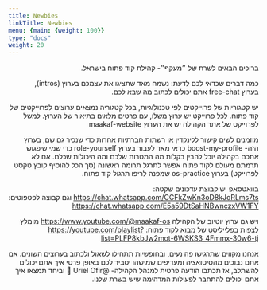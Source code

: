 ```yaml
---
title: Newbies
linkTitle: Newbies
menu: {main: {weight: 100}}
type: "docs"
weight: 20
---
```


<div dir="rtl">

ברוכים הבאים לשרת של ״מעקף״- קהילת קוד פתוח בישראל.

כמה דברים שכדאי לכם לדעת:
נשמח מאד שתציגו את עצמכם בערוץ ⁠(intros), <br>
בערוץ ⁠free-chat אתם יכולים לכתוב מה שבא לכם.

יש קטגוריות של פרוייקטים לפי טכנולוגיות, בכל קטגוריה נמצאים ערוצים לפרוייקטים של קוד פתוח. לכל פרוייקט יש ערוץ משלו, עם פרטים מלאים בתיאור של הערוץ.
למשל לפרוייקט של אתר הקהילה יש את הערוץ
 ⁠maakaf-website 

מוזמנים לשים קישור ללינקדין או רשתות חברתיות אחרות כדי שנכיר גם שם, בערוץ הזה-
⁠boost-my-profile 
כדאי מאד לעבור בערוץ ⁠role-yourself כדי שמי שיפגוש אתכם בקהילה יוכל להבין בקלות מה המטרות שלכם ומה היכולות שכלם.
אם לא תרמתם מעולם לקוד פתוח אפשר לתרגל תרומה ראשונה (סך הכל להוסיף קובץ טקסט לפרוייקט) בערוץ ⁠os-practice שמפנה לריפו תרגול קוד פתוח.

בוואטסאפ יש קבוצת עדכונים שקטה: https://chat.whatsapp.com/CCFkZwKn3oD8kJoRLms7ts
וגם קבוצה לפטפוטים: https://chat.whatsapp.com/E5a59DtSaHNBwnczxVW1FY

ויש גם ערוץ יוטיוב של הקהילה https://www.youtube.com/@maakaf-os
מומלץ לצפות בפלייליסט של מבוא לקוד פתוח: https://youtube.com/playlist?list=PLFP8kbJw2mot-6WSKS3_4Fmmx-30w6-tj

אנחנו מקווים שתרגישו פה נעים, ובחופשיות תתחילו לשאול ולכתוב בערוצים השונים.
אם אתם נבוכים מהסיטואציה ומעדיפים שמישהו יסביר לכם באופן פרטי איך אתם יכולים להשתלב,
אז תכתבו הודעה פרטית למנהל הקהילה- @Uriel Ofir 🐧 וביחד תמצאו איך אתם יכולים להתחבר לפעילות המדהימה שיש בשרת שלנו.

</div>